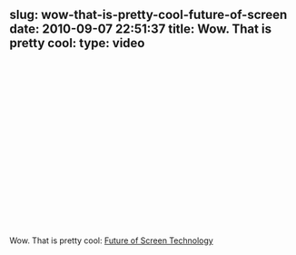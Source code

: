 slug: wow-that-is-pretty-cool-future-of-screen
date: 2010-09-07 22:51:37
title: Wow. That is pretty cool: 
type: video
---

<object width="480" height="295"><param name="movie" value="http://www.youtube.com/v/g7_mOdi3O5E?fs=1"></param><param name="allowFullScreen" value="true"></param><param name="allowscriptaccess" value="always"></param><embed src="http://www.youtube.com/v/g7_mOdi3O5E?fs=1" type="application/x-shockwave-flash" width="480" height="295" allowscriptaccess="always" allowfullscreen="true"></embed></object>

Wow. That is pretty cool: [Future of Screen Technology](http://www.youtube.com/watch?v=g7_mOdi3O5E)
